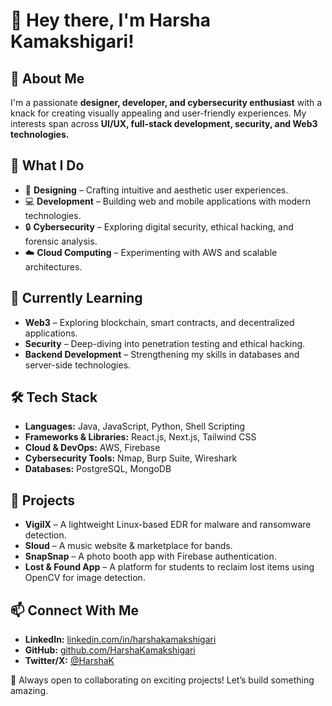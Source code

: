 # 👋 Hey there, I'm Harsha Kamakshigari!  

## 👀 About Me  
I'm a passionate **designer, developer, and cybersecurity enthusiast** with a knack for creating visually appealing and user-friendly experiences. My interests span across **UI/UX, full-stack development, security, and Web3 technologies.**  

## 🚀 What I Do  
- 🎨 **Designing** – Crafting intuitive and aesthetic user experiences.  
- 💻 **Development** – Building web and mobile applications with modern technologies.  
- 🔒 **Cybersecurity** – Exploring digital security, ethical hacking, and forensic analysis.  
- ☁️ **Cloud Computing** – Experimenting with AWS and scalable architectures.  

## 🌱 Currently Learning  
- **Web3** – Exploring blockchain, smart contracts, and decentralized applications.  
- **Security** – Deep-diving into penetration testing and ethical hacking.  
- **Backend Development** – Strengthening my skills in databases and server-side technologies.  

## 🛠️ Tech Stack  
- **Languages:** Java, JavaScript, Python, Shell Scripting  
- **Frameworks & Libraries:** React.js, Next.js, Tailwind CSS  
- **Cloud & DevOps:** AWS, Firebase  
- **Cybersecurity Tools:** Nmap, Burp Suite, Wireshark  
- **Databases:** PostgreSQL, MongoDB  

## 📌 Projects  
- **VigilX** – A lightweight Linux-based EDR for malware and ransomware detection.  
- **Sloud** – A music website & marketplace for bands.  
- **SnapSnap** – A photo booth app with Firebase authentication.  
- **Lost & Found App** – A platform for students to reclaim lost items using OpenCV for image detection.  

## 📫 Connect With Me  
- **LinkedIn:** [linkedin.com/in/harshakamakshigari](#)  
- **GitHub:** [github.com/HarshaKamakshigari](https://github.com/HarshaKamakshigari)  
- **Twitter/X:** [@HarshaK](#)  

🚀 Always open to collaborating on exciting projects! Let’s build something amazing.  
